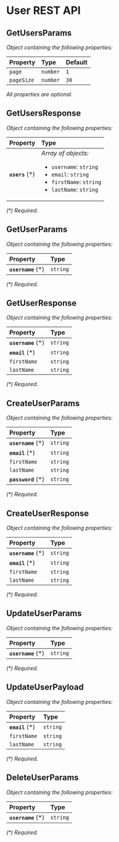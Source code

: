 # User REST API

## GetUsersParams

_Object containing the following properties:_

| Property   | Type     | Default |
| :--------- | :------- | :------ |
| `page`     | `number` | `1`     |
| `pageSize` | `number` | `30`    |

_All properties are optional._

## GetUsersResponse

_Object containing the following properties:_

| Property         | Type                                                                                                                                                 |
| :--------------- | :--------------------------------------------------------------------------------------------------------------------------------------------------- |
| **`users`** (\*) | _Array of objects:_<br /><ul><li>`username`: `string`</li><li>`email`: `string`</li><li>`firstName`: `string`</li><li>`lastName`: `string`</li></ul> |

_(\*) Required._

## GetUserParams

_Object containing the following properties:_

| Property            | Type     |
| :------------------ | :------- |
| **`username`** (\*) | `string` |

_(\*) Required._

## GetUserResponse

_Object containing the following properties:_

| Property            | Type     |
| :------------------ | :------- |
| **`username`** (\*) | `string` |
| **`email`** (\*)    | `string` |
| `firstName`         | `string` |
| `lastName`          | `string` |

_(\*) Required._

## CreateUserParams

_Object containing the following properties:_

| Property            | Type     |
| :------------------ | :------- |
| **`username`** (\*) | `string` |
| **`email`** (\*)    | `string` |
| `firstName`         | `string` |
| `lastName`          | `string` |
| **`password`** (\*) | `string` |

_(\*) Required._

## CreateUserResponse

_Object containing the following properties:_

| Property            | Type     |
| :------------------ | :------- |
| **`username`** (\*) | `string` |
| **`email`** (\*)    | `string` |
| `firstName`         | `string` |
| `lastName`          | `string` |

_(\*) Required._

## UpdateUserParams

_Object containing the following properties:_

| Property            | Type     |
| :------------------ | :------- |
| **`username`** (\*) | `string` |

_(\*) Required._

## UpdateUserPayload

_Object containing the following properties:_

| Property         | Type     |
| :--------------- | :------- |
| **`email`** (\*) | `string` |
| `firstName`      | `string` |
| `lastName`       | `string` |

_(\*) Required._

## DeleteUserParams

_Object containing the following properties:_

| Property            | Type     |
| :------------------ | :------- |
| **`username`** (\*) | `string` |

_(\*) Required._
